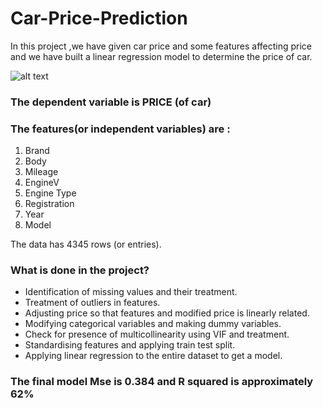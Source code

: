 # Car-Price-Prediction
In this project ,we have given car price and some features affecting price and we have built a linear regression model to determine the price of car. 

![alt text](https://user-images.githubusercontent.com/91171166/151691982-9410150c-b8b2-4116-a5c4-e6a0499e0d66.png)

### The dependent variable is PRICE (of car)<br/>
### The features(or independent variables) are :<br/>
1. Brand<br/>
2. Body<br/>
3. Mileage<br/>
4. EngineV<br/>
5. Engine Type<br/>
6. Registration<br/>
7. Year<br/>
8. Model<br/>

The data has 4345 rows (or entries).

### What is done in the project?<br/>
* Identification of missing values and their treatment.<br/>
* Treatment of outliers in features.<br/>
* Adjusting price so that features and modified price is linearly related.<br/>
* Modifying categorical variables and making dummy variables.<br/>
* Check for presence of multicollinearity using VIF and treatment.<br/>
* Standardising features and applying train test split.<br/>
* Applying linear regression to the entire dataset to get a model.

### The final model Mse is 0.384 and R squared is approximately 62%

